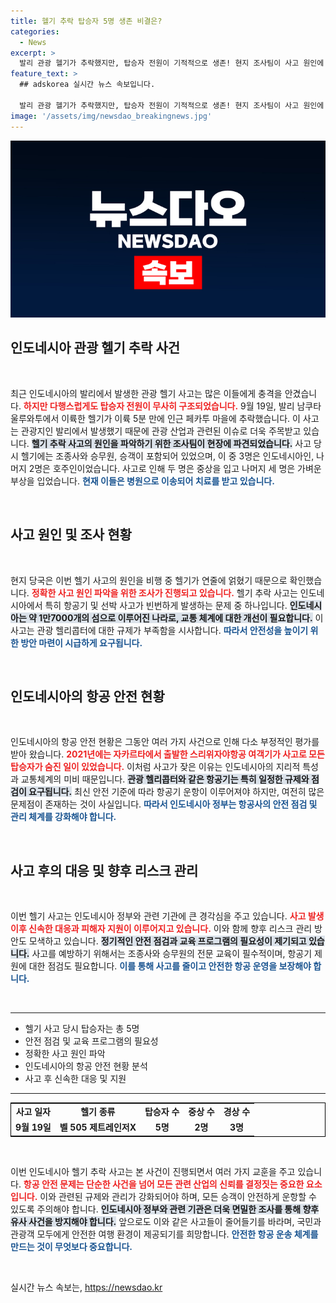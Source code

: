 ```yaml
---
title: 헬기 추락 탑승자 5명 생존 비결은?
categories:
  - News
excerpt: >
  발리 관광 헬기가 추락했지만, 탑승자 전원이 기적적으로 생존! 현지 조사팀이 사고 원인에 나서고 있습니다. 중상과 가벼운 부상자를 포함한 이번 사고의 전말은? 클릭해 확인하세요!
feature_text: >
  ## adskorea 실시간 뉴스 속보입니다.

  발리 관광 헬기가 추락했지만, 탑승자 전원이 기적적으로 생존! 현지 조사팀이 사고 원인에 나서고 있습니다. 중상과 가벼운 부상자를 포함한 이번 사고의 전말은? 클릭해 확인하세요!
image: '/assets/img/newsdao_breakingnews.jpg'
---
```


<p><img src="/assets/img/newsdao_breakingnews.jpg" alt="adskorea 속보" /></p>

<h2 data-ke-size="size26">인도네시아 관광 헬기 추락 사건</h2>

<p data-ke-size="size16">&nbsp;</p>

<p data-ke-size="size16">최근 인도네시아의 발리에서 발생한 관광 헬기 사고는 많은 이들에게 충격을 안겼습니다. <b><span style="color: #ee2323;">하지만 다행스럽게도 탑승자 전원이 무사히 구조되었습니다.</span></b> 9월 19일, 발리 남쿠타 울루와투에서 이륙한 헬기가 이륙 5분 만에 인근 페카투 마을에 추락했습니다. 이 사고는 관광지인 발리에서 발생했기 때문에 관광 산업과 관련된 이슈로 더욱 주목받고 있습니다. <b><span style="background-color: #21538527;">헬기 추락 사고의 원인을 파악하기 위한 조사팀이 현장에 파견되었습니다.</span></b> 사고 당시 헬기에는 조종사와 승무원, 승객이 포함되어 있었으며, 이 중 3명은 인도네시아인, 나머지 2명은 호주인이었습니다. 사고로 인해 두 명은 중상을 입고 나머지 세 명은 가벼운 부상을 입었습니다. <b><span style="color: #1a5490;">현재 이들은 병원으로 이송되어 치료를 받고 있습니다.</span></b></p>

<p data-ke-size="size16">&nbsp;</p>

<h2 data-ke-size="size26">사고 원인 및 조사 현황</h2>

<p data-ke-size="size16">&nbsp;</p>

<p data-ke-size="size16">현지 당국은 이번 헬기 사고의 원인을 비행 중 헬기가 연줄에 얽혔기 때문으로 확인했습니다. <b><span style="color: #ee2323;">정확한 사고 원인 파악을 위한 조사가 진행되고 있습니다.</span></b> 헬기 추락 사고는 인도네시아에서 특히 항공기 및 선박 사고가 빈번하게 발생하는 문제 중 하나입니다. <b><span style="background-color: #21538527;">인도네시아는 약 1만7000개의 섬으로 이루어진 나라로, 교통 체계에 대한 개선이 필요합니다.</span></b> 이 사고는 관광 헬리콥터에 대한 규제가 부족함을 시사합니다. <b><span style="color: #1a5490;">따라서 안전성을 높이기 위한 방안 마련이 시급하게 요구됩니다.</span></b></p>

<p data-ke-size="size16">&nbsp;</p>

<h2 data-ke-size="size26">인도네시아의 항공 안전 현황</h2>

<p data-ke-size="size16">&nbsp;</p>

<p data-ke-size="size16">인도네시아의 항공 안전 현황은 그동안 여러 가지 사건으로 인해 다소 부정적인 평가를 받아 왔습니다. <b><span style="color: #ee2323;">2021년에는 자카르타에서 출발한 스리위자야항공 여객기가 사고로 모든 탑승자가 숨진 일이 있었습니다.</span></b> 이처럼 사고가 잦은 이유는 인도네시아의 지리적 특성과 교통체계의 미비 때문입니다. <b><span style="background-color: #21538527;">관광 헬리콥터와 같은 항공기는 특히 일정한 규제와 점검이 요구됩니다.</span></b> 최신 안전 기준에 따라 항공기 운항이 이루어져야 하지만, 여전히 많은 문제점이 존재하는 것이 사실입니다. <b><span style="color: #1a5490;">따라서 인도네시아 정부는 항공사의 안전 점검 및 관리 체계를 강화해야 합니다.</span></b></p>

<p data-ke-size="size16">&nbsp;</p>

<h2 data-ke-size="size26">사고 후의 대응 및 향후 리스크 관리</h2>

<p data-ke-size="size16">&nbsp;</p>

<p data-ke-size="size16">이번 헬기 사고는 인도네시아 정부와 관련 기관에 큰 경각심을 주고 있습니다. <b><span style="color: #ee2323;">사고 발생 이후 신속한 대응과 피해자 지원이 이루어지고 있습니다.</span></b> 이와 함께 향후 리스크 관리 방안도 모색하고 있습니다. <b><span style="background-color: #21538527;">정기적인 안전 점검과 교육 프로그램의 필요성이 제기되고 있습니다.</span></b> 사고를 예방하기 위해서는 조종사와 승무원의 전문 교육이 필수적이며, 항공기 제원에 대한 점검도 필요합니다. <b><span style="color: #1a5490;">이를 통해 사고를 줄이고 안전한 항공 운영을 보장해야 합니다.</span></b></p>

<p data-ke-size="size16">&nbsp;</p>

<hr/>

<ul>
<li>헬기 사고 당시 탑승자는 총 5명</li>
<li>안전 점검 및 교육 프로그램의 필요성</li>
<li>정확한 사고 원인 파악</li>
<li>인도네시아의 항공 안전 현황 분석</li>
<li>사고 후 신속한 대응 및 지원</li>
</ul>

<hr/>

<table style="width: 100%; border: 1px solid #000;">
<tr>
<td style="text-align: center; height: 17px;"><b>사고 일자</b></td>
<td style="text-align: center; height: 17px;"><b>헬기 종류</b></td>
<td style="text-align: center; height: 17px;"><b>탑승자 수</b></td>
<td style="text-align: center; height: 17px;"><b>중상 수</b></td>
<td style="text-align: center; height: 17px;"><b>경상 수</b></td>
</tr>
<tr>
<td style="text-align: center; height: 17px;"><b>9월 19일</b></td>
<td style="text-align: center; height: 17px;"><b>벨 505 제트레인저X</b></td>
<td style="text-align: center; height: 17px;"><b>5명</b></td>
<td style="text-align: center; height: 17px;"><b>2명</b></td>
<td style="text-align: center; height: 17px;"><b>3명</b></td>
</tr>
</table>

<p data-ke-size="size16">&nbsp;</p>

<p data-ke-size="size16">이번 인도네시아 헬기 추락 사고는 본 사건이 진행되면서 여러 가지 교훈을 주고 있습니다. <b><span style="color: #ee2323;">항공 안전 문제는 단순한 사건을 넘어 모든 관련 산업의 신뢰를 결정짓는 중요한 요소입니다.</span></b> 이와 관련된 규제와 관리가 강화되어야 하며, 모든 승객이 안전하게 운항할 수 있도록 주의해야 합니다. <b><span style="background-color: #21538527;">인도네시아 정부와 관련 기관은 더욱 면밀한 조사를 통해 향후 유사 사건을 방지해야 합니다.</span></b> 앞으로도 이와 같은 사고들이 줄어들기를 바라며, 국민과 관광객 모두에게 안전한 여행 환경이 제공되기를 희망합니다. <b><span style="color: #1a5490;">안전한 항공 운송 체계를 만드는 것이 무엇보다 중요합니다.</span></b></p>

<p data-ke-size="size16">&nbsp;</p>
실시간 뉴스 속보는, <a href="https://newsdao.kr" rel="dofollow">https://newsdao.kr</a>


